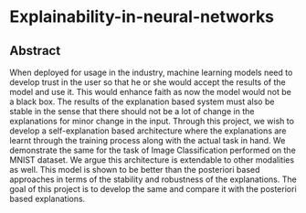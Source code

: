 # Explainability-in-neural-networks

## Abstract

When deployed for usage in the industry, machine learning models need to develop trust in the user so that he or she would accept the results of the model and use it. This would enhance faith as now the model would not be a black box. The results of the explanation based system must also be stable in the sense that there should not be a lot of change in the explanations for minor change in the input. Through this project, we wish to develop a self-explanation based architecture where the explanations are learnt through the training  process along with the actual task in hand. We demonstrate the same for the task of Image Classification performed on the MNIST dataset. We argue this architecture is extendable to other modalities as well. This model is shown to be better than the posteriori based approaches in terms of the stability and robustness of the explanations. The goal of this project is to develop the same and compare it with the posteriori based explanations. 
